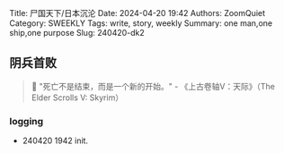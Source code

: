 Title: 尸国天下/日本沉沦
Date: 2024-04-20 19:42
Authors: ZoomQuiet
Category: SWEEKLY
Tags: write, story, weekly
Summary: one man,one ship,one purpose
Slug: 240420-dk2

## 阴兵首败

> 🏰 "死亡不是结束，而是一个新的开始。" - 《上古卷轴V：天际》（The Elder Scrolls V: Skyrim）




### logging



- 240420 1942 init.

